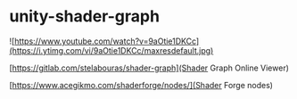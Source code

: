 # unity-shader-graph


![https://www.youtube.com/watch?v=9aOtie1DKCc](https://i.ytimg.com/vi/9aOtie1DKCc/maxresdefault.jpg)

[https://gitlab.com/stelabouras/shader-graph](Shader Graph Online Viewer)

[https://www.acegikmo.com/shaderforge/nodes/](Shader Forge nodes)